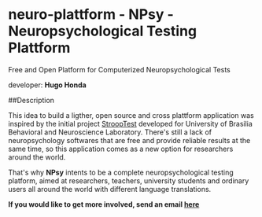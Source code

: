 # neuro-plattform - NPsy - Neuropsychological Testing Plattform
Free and Open Platform for Computerized Neuropsychological Tests

developer: **Hugo Honda**

##Description

This idea to build a ligther, open source and cross plattform application was inspired by the initial project [StroopTest](https://github.com/hugohonda/StroopTest) developed for University of Brasilia Behavioral and Neuroscience Laboratory. There's still a lack of neuropsychology softwares that are free and provide reliable results at the same time, so this application comes as a new option for researchers around the world.

That's why **NPsy** intents to be a complete neuropsychological testing platform, aimed at researchers, teachers, university students and ordinary users all around the world with different language translations.

**If you would like to get more involved, send an email [here](mailto:hugohondaf@gmail.com?Subject=StroopTest%20Git)**
